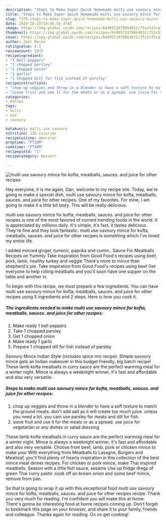```yaml
---
description: "Steps to Make Super Quick Homemade multi use savoury mince for kofta, meatballs, sauces. and juice for other recipes"
title: "Steps to Make Super Quick Homemade multi use savoury mince for kofta, meatballs, sauces. and juice for other recipes"
slug: 7376-steps-to-make-super-quick-homemade-multi-use-savoury-mince-for-kofta-meatballs-sauces-and-juice-for-other-recipes
date: 2020-10-25T18:56:55.478Z
image: https://img-global.cpcdn.com/recipes/6440572479864832/751x532cq70/multi-use-savoury-mince-for-kofta-meatballs-sauces-and-juice-for-other-recipes-recipe-main-photo.jpg
thumbnail: https://img-global.cpcdn.com/recipes/6440572479864832/751x532cq70/multi-use-savoury-mince-for-kofta-meatballs-sauces-and-juice-for-other-recipes-recipe-main-photo.jpg
cover: https://img-global.cpcdn.com/recipes/6440572479864832/751x532cq70/multi-use-savoury-mince-for-kofta-meatballs-sauces-and-juice-for-other-recipes-recipe-main-photo.jpg
author: Joel Moran
ratingvalue: 4.3
reviewcount: 5973
recipeingredient:
- "1 bell peppers"
- "1 chopped parsley"
- "1 chopped onion"
- "1 garlic"
- "1 chopped dill for fish instead of parsley"
recipeinstructions:
- "chop up veggies and throw in a blender to have a soft texture to match the ground meats. don&#39;t add salt as it will create too much juice. unless you need a lot. you cam use parsley for meats and dill for fish."
- "sieve fruit and use it for the meats or as a spread. use juice for vegetarian or any dishes or salad dressing"
categories:
- Recipe
tags:
- multi
- use
- savoury

katakunci: multi use savoury 
nutrition: 120 calories
recipecuisine: American
preptime: "PT10M"
cooktime: "PT46M"
recipeyield: "1"
recipecategory: Dessert

---
```



![multi use savoury mince for kofta, meatballs, sauces. and juice for other recipes](https://img-global.cpcdn.com/recipes/6440572479864832/751x532cq70/multi-use-savoury-mince-for-kofta-meatballs-sauces-and-juice-for-other-recipes-recipe-main-photo.jpg)

Hey everyone, it is me again, Dan, welcome to my recipe site. Today, we're going to make a special dish, multi use savoury mince for kofta, meatballs, sauces. and juice for other recipes. One of my favorites. For mine, I am going to make it a little bit tasty. This will be really delicious.

multi use savoury mince for kofta, meatballs, sauces. and juice for other recipes is one of the most favored of current trending foods in the world. It is appreciated by millions daily. It's simple, it's fast, it tastes delicious. They're fine and they look fantastic. multi use savoury mince for kofta, meatballs, sauces. and juice for other recipes is something which I've loved my entire life.

I added minced ginger, tumeric, paprika and cumin.. Sauce For Meatballs Recipes on Yummly Take inspiration from Good Food&#39;s recipes using beef, pork, lamb, healthy turkey and veggie There&#39;s more to mince than shepherd&#39;s pie. Take inspiration from Good Food&#39;s recipes using beef Get everyone to help rolling meatballs and you&#39;ll soon have one supper on the table and another in.


To begin with this recipe, we must prepare a few ingredients. You can have multi use savoury mince for kofta, meatballs, sauces. and juice for other recipes using 5 ingredients and 2 steps. Here is how you cook it.

<!--inarticleads1-->

##### The ingredients needed to make multi use savoury mince for kofta, meatballs, sauces. and juice for other recipes:

1. Make ready 1 bell peppers
1. Take 1 chopped parsley
1. Get 1 chopped onion
1. Make ready 1 garlic
1. Prepare 1 chopped dill for fish instead of parsley


Savoury Mince Indian Style (includes spice mix recipe). SImple savoury mince gets an Indian makeover in this budget friendly, big batch recipe! These lamb kofta meatballs in curry sauce are the perfect warming meal for a winter night. Mince is always a weeknight winner, it&#39;s fast and affordable and also very versatile. 

<!--inarticleads2-->

##### Steps to make multi use savoury mince for kofta, meatballs, sauces. and juice for other recipes:

1. chop up veggies and throw in a blender to have a soft texture to match the ground meats. don&#39;t add salt as it will create too much juice. unless you need a lot. you cam use parsley for meats and dill for fish.
1. sieve fruit and use it for the meats or as a spread. use juice for vegetarian or any dishes or salad dressing


These lamb kofta meatballs in curry sauce are the perfect warming meal for a winter night. Mince is always a weeknight winner, it&#39;s fast and affordable and also very versatile. Choose from beef, lamb, pork or chicken mince to make your With everything from Meatballs to Lasagne, Burgers and Meatloaf, you&#39;ll find plenty of hearty inspiration in this collection of the best mince meat dinner recipes. For chicken or pork mince, make Thai inspired meatballs. Season with a little fish sauce, sesame Use up fridge dregs of green Thai curry paste: cook off an brown onion and some beef mince, remove from pan. 

So that is going to wrap it up with this exceptional food multi use savoury mince for kofta, meatballs, sauces. and juice for other recipes recipe. Thank you very much for reading. I'm confident you will make this at home. There's gonna be interesting food at home recipes coming up. Don't forget to bookmark this page on your browser, and share it to your family, friends and colleague. Thanks again for reading. Go on get cooking!
